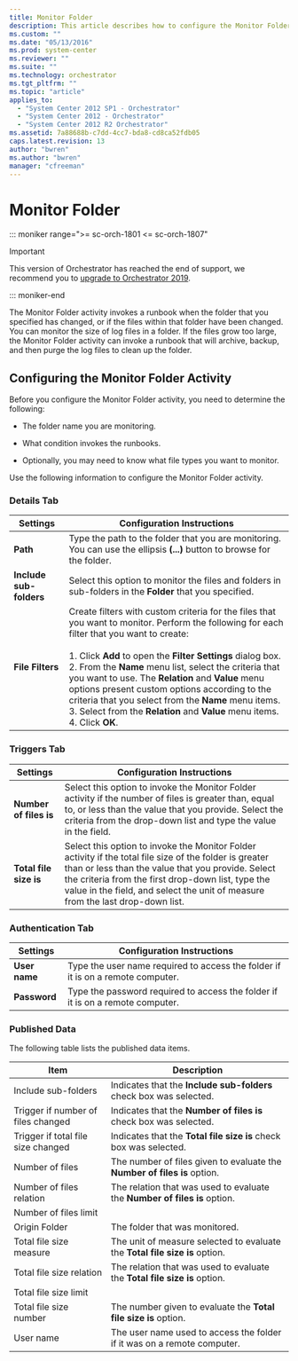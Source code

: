```yaml
---
title: Monitor Folder
description: This article describes how to configure the Monitor Folder Activity
ms.custom: ""
ms.date: "05/13/2016"
ms.prod: system-center
ms.reviewer: ""
ms.suite: ""
ms.technology: orchestrator
ms.tgt_pltfrm: ""
ms.topic: "article"
applies_to:
  - "System Center 2012 SP1 - Orchestrator"
  - "System Center 2012 - Orchestrator"
  - "System Center 2012 R2 Orchestrator"
ms.assetid: 7a88688b-c7dd-4cc7-bda8-cd8ca52fdb05
caps.latest.revision: 13
author: "bwren"
ms.author: "bwren"
manager: "cfreeman"
---
```

# Monitor Folder

::: moniker range=">= sc-orch-1801 <= sc-orch-1807"

> [!IMPORTANT]
>
> This version of Orchestrator has reached the end of support, we recommend you to [upgrade to Orchestrator 2019](../index.yml).

::: moniker-end

The Monitor Folder activity invokes a runbook when the folder that you specified has changed, or if the files within that folder have been changed. You can monitor the size of log files in a folder. If the files grow too large, the Monitor Folder activity can invoke a runbook that will archive, backup, and then purge the log files to clean up the folder.  

## Configuring the Monitor Folder Activity  
 Before you configure the Monitor Folder activity, you need to determine the following:  

- The folder name you are monitoring.  

- What condition invokes the runbooks.  

- Optionally, you may need to know what file types you want to monitor.  

Use the following information to configure the Monitor Folder activity.  

### Details Tab  

|Settings|Configuration Instructions|  
|--------------|--------------------------------|  
|**Path**|Type the path to the folder that you are monitoring. You can use the ellipsis **(...)** button to browse for the folder.|  
|**Include sub-folders**|Select this option to monitor the files and folders in sub-folders in the **Folder** that you specified.|  
|**File Filters**|Create filters with custom criteria for the files that you want to monitor. Perform the following for each filter that you want to create:<br /><br /> 1.  Click **Add** to open the **Filter Settings** dialog box.<br />2.  From the **Name** menu list, select the criteria that you want to use. The **Relation** and **Value** menu options present custom options according to the criteria that you select from the **Name** menu items.<br />3.  Select from the **Relation** and **Value** menu items.<br />4.  Click **OK**.|  

### Triggers Tab  

|Settings|Configuration Instructions|  
|--------------|--------------------------------|  
|**Number of files is**|Select this option to invoke the Monitor Folder activity if the number of files is greater than, equal to, or less than the value that you provide. Select the criteria from the drop-down list and type the value in the field.|  
|**Total file size is**|Select this option to invoke the Monitor Folder activity if the total file size of the folder is greater than or less than the value that you provide. Select the criteria from the first drop-down list, type the value in the field, and select the unit of measure from the last drop-down list.|  

### Authentication Tab  

|Settings|Configuration Instructions|  
|--------------|--------------------------------|  
|**User name**|Type the user name required to access the folder if it is on a remote computer.|  
|**Password**|Type the password required to access the folder if it is on a remote computer.|  

### Published Data  
 The following table lists the published data items.  

|Item|Description|  
|----------|-----------------|  
|Include sub-folders|Indicates that the **Include sub-folders** check box was selected.|  
|Trigger if number of files changed|Indicates that the **Number of files is** check box was selected.|  
|Trigger if total file size changed|Indicates that the **Total file size is** check box was selected.|  
|Number of files|The number of files given to evaluate the **Number of files is** option.|  
|Number of files relation|The relation that was used to evaluate the **Number of files is** option.|  
|Number of files limit||  
|Origin Folder|The folder that was monitored.|  
|Total file size measure|The unit of measure selected to evaluate the **Total file size is** option.|  
|Total file size relation|The relation that was used to evaluate the **Total file size is** option.|  
|Total file size limit||  
|Total file size number|The number given to evaluate the **Total file size is** option.|  
|User name|The user name used to access the folder if it was on a remote computer.|